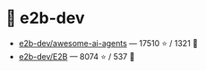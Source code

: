 # 👤 e2b-dev

- [e2b-dev/awesome-ai-agents](https://github.com/e2b-dev/awesome-ai-agents) — 17510 ⭐️ / 1321 🍴
- [e2b-dev/E2B](https://github.com/e2b-dev/E2B) — 8074 ⭐️ / 537 🍴
